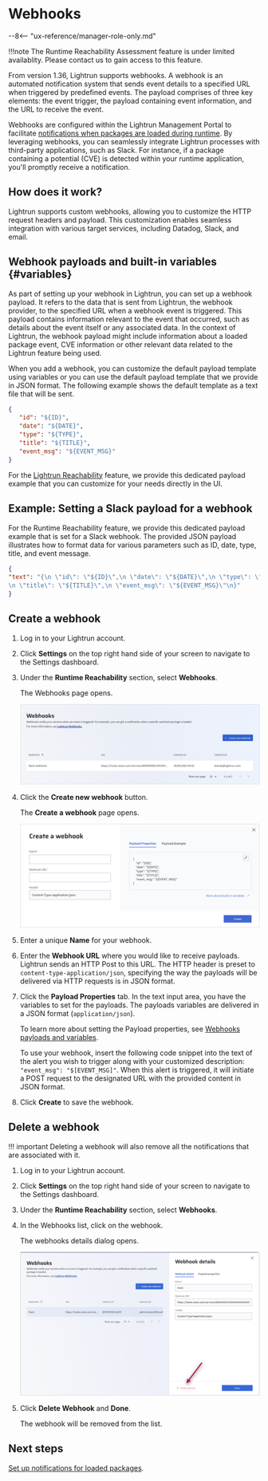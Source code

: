 # Webhooks

--8<-- "ux-reference/manager-role-only.md"

!!!note
    The Runtime Reachability Assessment feature is under limited availablity. Please contact us to gain access to this feature.

From version 1.36, Lightrun supports webhooks. A webhook is an automated notification system that sends event details to a specified URL when triggered by predefined events. The payload comprises of three key elements: the event trigger, the payload containing event information, and the URL to receive the event.

Webhooks are configured within the Lightrun Management Portal to facilitate [notifications when packages are loaded during runtime](/runtime_reachability_assessment/view-loaded-not-loaded-packages/#notifications). By leveraging webhooks, you can seamlessly integrate Lightrun processes with third-party applications, such as Slack. For instance, if a package containing a potential (CVE) is detected within your runtime application, you'll promptly receive a notification.

## How does it work?

Lightrun supports custom webhooks, allowing you to customize the HTTP request headers and payload. This customization enables seamless integration with various target services, including Datadog, Slack, and email. 

## Webhook payloads and built-in variables {#variables}

As part of setting up your webhook in Lightrun, you can set up a webhook payload. It refers to the data that is sent from Lightrun, the webhook provider, to the specified URL when a webhook event is triggered. This payload contains information relevant to the event that occurred, such as details about the event itself or any associated data. In the context of Lightrun, the webhook payload might include information about a loaded package event, CVE information or other relevant data related to the Lightrun feature being used.

When you add a webhook, you can customize the default payload template using variables or you can use the default payload template that we provide in JSON format. The following example shows the default template as a text file that will be sent.

```json
{
   "id": "${ID}",
   "date": "${DATE}",
   "type": "${TYPE}",
   "title": "${TITLE}",
   "event_msg": "${EVENT_MSG}"
}
```

For the [Lightrun Reachability](/runtime_reachability_assessment/overview/) feature, we provide this dedicated payload example that you can customize for your needs directly in the UI.

## Example: Setting a Slack payload for a webhook

For the Runtime Reachability feature, we provide this dedicated payload example that is set for a Slack webhook. The provided JSON payload illustrates how to format data for various parameters such as ID, date, type, title, and event message.

```json
{
"text": "{\n \"id\": \"${ID}\",\n \"date\": \"${DATE}\",\n \"type\": \"${TYPE}\",
\n \"title\": \"${TITLE}\",\n \"event_msg\": \"${EVENT_MSG}\"\n}"
}
```
 
## Create a webhook

1. Log in to your Lightrun account.
2. Click **Settings** on the top right hand side of your screen to navigate to the Settings dashboard.
3. Under the **Runtime Reachability** section, select **Webhooks**.
   
   The Webhooks page opens.

   ![Webhooks](/assets/images/webhooks-page.png)

4. Click the **Create new webhook** button.
   
   The **Create a webhook** page opens.

   ![Create a webhook ---half](/assets/images/webhooks-create-a-webhook.png)

5. Enter a unique **Name** for your webhook.
6. Enter the **Webhook URL** where you would like to receive payloads.
   Lightrun sends an HTTP Post to this URL.
   The HTTP header is preset to `content-type-application/json`, specifying the way the payloads will be delivered via HTTP requests is in JSON format. 
7. Click the **Payload Properties** tab.
   In the text input area, you have the variables to set for the payloads. The payloads variables are delivered in a JSON format (`application/json`). 

   To learn more about setting the Payload properties, see [Webhooks payloads and variables](#variables).

   To use your webhook, insert the following code snippet into the text of the alert you wish to trigger along with your customized description: `"event_msg": "$[EVENT_MSG]"`. 
   When this alert is triggered, it will initiate a POST request to the designated URL with the provided content in JSON format. 

8. Click **Create** to save the webhook.

## Delete a webhook

!!! important
    Deleting a webhook will also remove all the notifications that are associated with it.

1. Log in to your Lightrun account.
2. Click **Settings** on the top right hand side of your screen to navigate to the Settings dashboard.
3. Under the **Runtime Reachability** section, select **Webhooks**.
4. In the Webhooks list, click on the webhook.

   The webhooks details dialog opens.

   ![Delete a webhook ---half](/assets/images/webhooks-delete-webhook.png)

5. Click **Delete Webhook** and **Done**.
   
   The webhook will be removed from the list.


## Next steps

[Set up notifications for loaded packages](/runtime_reachability_assessment/view-loaded-not-loaded-packages/#notifications).